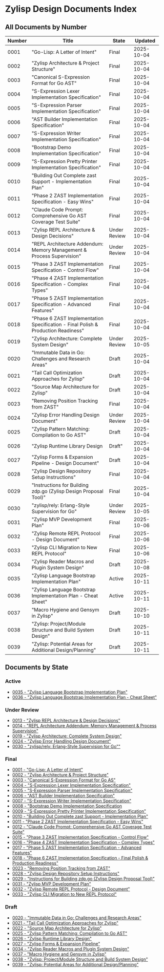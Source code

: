 # Zylisp Design Documents Index

## All Documents by Number

| Number | Title | State | Updated |
|--------|-------|-------|---------|
| 0001 | "Go-Lisp: A Letter of Intent" | Final | 2025-10-04 |
| 0002 | "Zylisp Architecture & Project Structure" | Final | 2025-10-04 |
| 0003 | "Canonical S-Expression Format for Go AST" | Final | 2025-10-04 |
| 0004 | "S-Expression Lexer Implementation Specification" | Final | 2025-10-04 |
| 0005 | "S-Expression Parser Implementation Specification" | Final | 2025-10-04 |
| 0006 | "AST Builder Implementation Specification" | Final | 2025-10-04 |
| 0007 | "S-Expression Writer Implementation Specification" | Final | 2025-10-04 |
| 0008 | "Bootstrap Demo Implementation Specification" | Final | 2025-10-04 |
| 0009 | "S-Expression Pretty Printer Implementation Specification" | Final | 2025-10-04 |
| 0010 | "Building Out Complete zast Support - Implementation Plan" | Final | 2025-10-04 |
| 0011 | "Phase 2 ZAST Implementation Specification - Easy Wins" | Final | 2025-10-04 |
| 0012 | "Claude Code Prompt: Comprehensive Go AST Coverage Test Suite" | Final | 2025-10-04 |
| 0013 | "Zylisp REPL Architecture & Design Decisions" | Under Review | 2025-10-04 |
| 0014 | "REPL Architecture Addendum: Memory Management & Process Supervision" | Under Review | 2025-10-04 |
| 0015 | "Phase 3 ZAST Implementation Specification - Control Flow" | Final | 2025-10-04 |
| 0016 | "Phase 4 ZAST Implementation Specification - Complex Types" | Final | 2025-10-04 |
| 0017 | "Phase 5 ZAST Implementation Specification - Advanced Features" | Final | 2025-10-04 |
| 0018 | "Phase 6 ZAST Implementation Specification - Final Polish & Production Readiness" | Final | 2025-10-04 |
| 0019 | "Zylisp Architecture: Complete System Design" | Under Review | 2025-10-05 |
| 0020 | "Immutable Data in Go: Challenges and Research Areas" | Draft | 2025-10-04 |
| 0021 | "Tail Call Optimization Approaches for Zylisp" | Draft | 2025-10-04 |
| 0022 | "Source Map Architecture for Zylisp" | Draft | 2025-10-04 |
| 0023 | "Removing Position Tracking from ZAST" | Final | 2025-10-04 |
| 0024 | "Zylisp Error Handling Design Document" | Under Review | 2025-10-04 |
| 0025 | "Zylisp Pattern Matching: Compilation to Go AST" | Draft | 2025-10-04 |
| 0026 | "Zylisp Runtime Library Design | Draft" | 2025-10-04 |
| 0027 | "Zylisp Forms & Expansion Pipeline - Design Document" | Draft | 2025-10-04 |
| 0028 | "Zylisp Design Repository Setup Instructions" | Final | 2025-10-04 |
| 0029 | "Instructions for Building zdp.go (Zylisp Design Proposal Tool)" | Final | 2025-10-04 |
| 0030 | "zylisp/rely: Erlang-Style Supervision for Go" | Under Review | 2025-10-05 |
| 0031 | "Zylisp MVP Development Plan" | Final | 2025-10-06 |
| 0032 | "Zylisp Remote REPL Protocol - Design Document" | Final | 2025-10-06 |
| 0033 | "Zylisp CLI Migration to New REPL Protocol" | Final | 2025-10-06 |
| 0034 | "Zylisp Reader Macros and Plugin System Design" | Draft | 2025-10-08 |
| 0035 | "Zylisp Language Bootstrap Implementation Plan" | Active | 2025-10-11 |
| 0036 | "Zylisp Language Bootstrap Implementation Plan - Cheat Sheet" | Active | 2025-10-11 |
| 0037 | "Macro Hygiene and Gensym in Zylisp" | Draft | 2025-10-10 |
| 0038 | "Zylisp: Project/Module Structure and Build System Design" | Draft | 2025-10-11 |
| 0039 | "Zylisp: Potential Areas for Additional Design/Planning" | Draft | 2025-10-11 |

## Documents by State

### Active

- [0035 - "Zylisp Language Bootstrap Implementation Plan"](05-active/0035-language-bootstrap-impl.md)
- [0036 - "Zylisp Language Bootstrap Implementation Plan - Cheat Sheet"](05-active/0036-language-bootstrap-impl-cheatsheet.md)

### Under Review

- [0013 - "Zylisp REPL Architecture & Design Decisions"](02-under-review/0013-zylisp-repl-arch.md)
- [0014 - "REPL Architecture Addendum: Memory Management & Process Supervision"](02-under-review/0014-repl-addendum-memory-mgmt.md)
- [0019 - "Zylisp Architecture: Complete System Design"](02-under-review/0019-zylisp-arch-v1.1.0.md)
- [0024 - "Zylisp Error Handling Design Document"](02-under-review/0024-zylisp-error-handling.md)
- [0030 - "zylisp/rely: Erlang-Style Supervision for Go""](02-under-review/0030-rely-design-spec.md)

### Final

- [0001 - "Go-Lisp: A Letter of Intent"](06-final/0001-go-lisp-intent.md)
- [0002 - "Zylisp Architecture & Project Structure"](06-final/0002-zylisp-projects-plans.md)
- [0003 - "Canonical S-Expression Format for Go AS"](06-final/0003-go-sexp-ast-spec.md)
- [0004 - "S-Expression Lexer Implementation Specification"](06-final/0004-lexer-spec.md)
- [0005 - "S-Expression Parser Implementation Specification"](06-final/0005-parser-spec.md)
- [0006 - "AST Builder Implementation Specification"](06-final/0006-ast-builder-spec.md)
- [0007 - "S-Expression Writer Implementation Specification"](06-final/0007-writer-spec.md)
- [0008 - "Bootstrap Demo Implementation Specification](06-final/0008-bootstrap-demo-spec.md)
- [0009 - "S-Expression Pretty Printer Implementation Specification"](06-final/0009-pretty-printer-spec.md)
- [0010 - "Building Out Complete zast Support - Implementation Plan"](06-final/0010-zast-completion-proposal.md)
- [0011 - "Phase 2 ZAST Implementation Specification - Easy Wins"](06-final/0011-zast-phase2-impl.md)
- [0012 - "Claude Code Prompt: Comprehensive Go AST Coverage Test Suite"](06-final/0012-go-ast-coverage.md)
- [0015 - "Phase 3 ZAST Implementation Specification - Control Flow"](06-final/0015-zast-phase3-impl.md)
- [0016 - "Phase 4 ZAST Implementation Specification - Complex Types"](06-final/0016-zast-phase4-impl.md)
- [0017 - "Phase 5 ZAST Implementation Specification - Advanced Features"](06-final/0017-zast-phase5-impl.md)
- [0018 - "Phase 6 ZAST Implementation Specification - Final Polish & Production Readiness"](06-final/0018-zast-phase6-impl.md)
- [0023 - "Removing Position Tracking from ZAST"](06-final/0023-zast-position-removal.md)
- [0028 - "Zylisp Design Repository Setup Instructions"](06-final/0028-zylisp-design-setup.md)
- [0029 - "Instructions for Building zdp.go (Zylisp Design Proposal Tool)"](06-final/0029-zdp-tool-instructions.md)
- [0031 - "Zylisp MVP Development Plan"](06-final/0031-zylisp-mvp-plan.md)
- [0032 - "Zylisp Remote REPL Protocol - Design Document"](06-final/0032-repl-protocol-design.md)
- [0033 - "Zylisp CLI Migration to New REPL Protocol"](06-final/0033-repl-cli-migration.md)

### Draft

- [0020 - "Immutable Data in Go: Challenges and Research Areas"](01-draft/0020-go-immutability-research.md)
- [0021 - "Tail Call Optimization Approaches for Zylisp"](01-draft/0021-zylisp-tco-options.md)
- [0022 - "Source Map Architecture for Zylisp"](01-draft/0022-source-map-spec.md)
- [0025 - "Zylisp Pattern Matching: Compilation to Go AST"](01-draft/0025-zylisp-pattern-matching-compilation.md)
- [0026 - "Zylisp Runtime Library Design"](01-draft/0026-zylisp-runtime-design.md)
- [0027 - "Zylisp Forms & Expansion Pipeline"](01-draft/0027-zylisp-forms-design.md)
- [0034 - "Zylisp Reader Macros and Plugin System Design"](01-draft/0034-zylisp-reader-plugin-design.md)
- [0037 - "Macro Hygiene and Gensym in Zylisp"](01-draft/0037-macro-hygiene.md)
- [0038 - "Zylisp: Project/Module Structure and Build System Design"](01-draft/0038-project-module-design.md)
- [0039 - "Zylisp: Potential Areas for Additional Design/Planning"](01-draft/0039-additional-design-possibilities.md)

